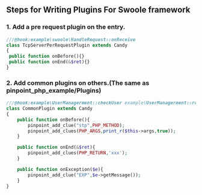 ## Steps for Writing Plugins For Swoole framework

### 1. Add a pre request plugin on the entry.

```  php 
///@hook:example\swoole\HandleRequest::onReceive
class TcpServerPerRequestPlugin extends Candy
{
 public function onBefore(){}
 public function onEnd(&$ret){}
}
```

### 2. Add common plugins on others.(The same as pinpoint_php_example/Plugins)

``` php
///@hook:example\UserManagerment::checkUser example\UserManagerment::register example\UserManagerment::cacheUser
class CommonPlugin extends Candy
{
    public function onBefore(){
        pinpoint_add_clue("stp",PHP_METHOD);
        pinpoint_add_clues(PHP_ARGS,print_r($this->args,true));
    }

    public function onEnd(&$ret){
        pinpoint_add_clues(PHP_RETURN,'xxx');
    }

    public function onException($e){
        pinpoint_add_clue("EXP",$e->getMessage());
    }
}
```